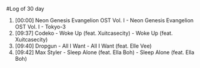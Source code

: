 #Log of 30 day

1. [00:00] Neon Genesis Evangelion OST Vol. I - Neon Genesis Evangelion OST Vol. I - Tokyo-3
1. [09:37] Codeko - Woke Up (feat. Xuitcasecity) - Woke Up (feat. Xuitcasecity)
1. [09:40] Dropgun - All I Want - All I Want (feat. Elle Vee)
1. [09:42] Max Styler - Sleep Alone (feat. Ella Boh) - Sleep Alone (feat. Ella Boh)
